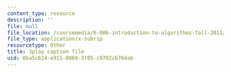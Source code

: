 ```yaml
---
content_type: resource
description: ''
file: null
file_location: /coursemedia/6-006-introduction-to-algorithms-fall-2011/0ba5c614e91500693f85c9702cb764ab_eGSXsaJ-BlY.srt
file_type: application/x-subrip
resourcetype: Other
title: 3play caption file
uid: 0ba5c614-e915-0069-3f85-c9702cb764ab
---
```

